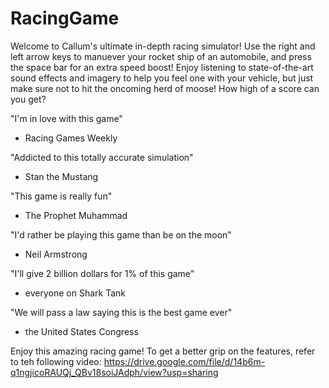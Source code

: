 # RacingGame

Welcome to Callum's ultimate in-depth racing simulator! Use the right and left arrow keys to manuever your rocket ship of an automobile, and press the space bar for an extra speed boost! Enjoy listening to state-of-the-art sound effects and imagery to help you feel one with your vehicle, but just make sure not to hit the oncoming herd of moose! How high of a score can you get?

"I'm in love with this game"
- Racing Games Weekly


"Addicted to this totally accurate simulation"
- Stan the Mustang


"This game is really fun"
- The Prophet Muhammad


"I'd rather be playing this game than be on the moon"
- Neil Armstrong


"I'll give 2 billion dollars for 1% of this game"
- everyone on Shark Tank

"We will pass a law saying this is the best game ever"
- the United States Congress

Enjoy this amazing racing game! To get a better grip on the features, refer to teh following video:
https://drive.google.com/file/d/14b6m-q1ngjicoRAUQj_QBv18soiJAdph/view?usp=sharing
